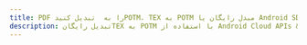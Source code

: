 ---title: PDF را به  تبدیل کنیدPOTM، TEX به POTM مبدل رایگان یا Android SDKdescription: تبدیل رایگانTEX به POTM با استفاده از Android Cloud APIs & SDK همچنین اسناد PDF را در Cloud ایجاد، ویرایش و رندر کنید.---